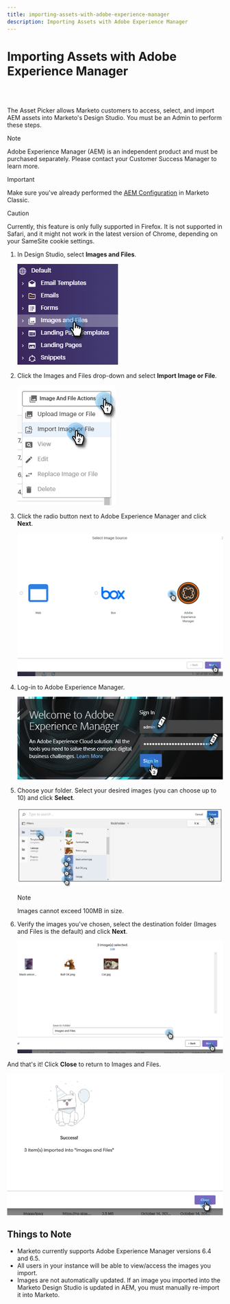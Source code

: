 ```yaml
---
title: importing-assets-with-adobe-experience-manager
description: Importing Assets with Adobe Experience Manager
---
```


# Importing Assets with Adobe Experience Manager

<br>&nbsp;

The Asset Picker allows Marketo customers to access, select, and import AEM assets into Marketo's Design Studio. You must be an Admin to perform these steps.

>[!NOTE]
>Adobe Experience Manager (AEM) is an independent product and must be purchased separately. Please contact your Customer Success Manager to learn more.

>[!IMPORTANT]
>Make sure you've already performed the [AEM Configuration](https://docs.marketo.com/x/FwPLAQ) in Marketo Classic.

>[!CAUTION]
>
>Currently, this feature is only fully supported in Firefox. It is not supported in Safari, and it might not work in the latest version of Chrome, depending on your SameSite cookie settings.

1. In Design Studio, select **Images and Files**.

   ![Image One](/help/sky/assets/design-studio/importing-assets-with-adobe-experience-manager/importing-assets-with-adobe-experience-manager-1.png)

1. Click the Images and Files drop-down and select **Import Image or File**.

   ![Image Two](/help/sky/assets/design-studio/importing-assets-with-adobe-experience-manager/importing-assets-with-adobe-experience-manager-2.png)

1. Click the radio button next to Adobe Experience Manager and click **Next**.

   ![Image Three](/help/sky/assets/design-studio/importing-assets-with-adobe-experience-manager/importing-assets-with-adobe-experience-manager-3.png)

1. Log-in to Adobe Experience Manager.

   ![Image Four](/help/sky/assets/design-studio/importing-assets-with-adobe-experience-manager/importing-assets-with-adobe-experience-manager-4.png)

1. Choose your folder. Select your desired images (you can choose up to 10) and click **Select**.

   ![Image Five](/help/sky/assets/design-studio/importing-assets-with-adobe-experience-manager/importing-assets-with-adobe-experience-manager-5.png)

   >[!NOTE]
   >
   >Images cannot exceed 100MB in size.

1. Verify the images you've chosen, select the destination folder (Images and Files is the default) and click **Next**.

   ![Image Six](/help/sky/assets/design-studio/importing-assets-with-adobe-experience-manager/importing-assets-with-adobe-experience-manager-6.png)

And that's it! Click **Close** to return to Images and Files.

   ![Image Seven](/help/sky/assets/design-studio/importing-assets-with-adobe-experience-manager/importing-assets-with-adobe-experience-manager-7.png)

## Things to Note

* Marketo currently supports Adobe Experience Manager versions 6.4 and 6.5.
* All users in your instance will be able to view/access the images you import.
* Images are not automatically updated. If an image you imported into the Marketo Design Studio is updated in AEM, you must manually re-import it into Marketo.
